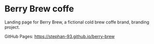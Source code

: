 # Berry Brew coffe
Landing page for Berry Brew, a fictional cold brew coffe brand, branding project.

GitHub Pages: https://stephan-93.github.io/berry-brew
